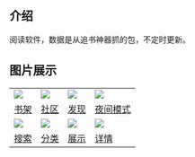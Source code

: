 ## 介绍
阅读软件，数据是从追书神器抓的包，不定时更新。

## 图片展示
<table border="0" width="100%">
  <tr>
    <td><img src="https://github.com/libcm/YSX/blob/master/image/bookshelf.png"></td>
    <td><img src="https://github.com/libcm/YSX/blob/master/image/community.png"></td>
    <td><img src="https://github.com/libcm/YSX/blob/master/image/found.png"></td>
    <td><img src="https://github.com/libcm/YSX/blob/master/image/night.png"></td>
  </tr>
  <tr>
    <td><a href="https://github.com/libcm/YSX/blob/master/image/bookshelf.png">书架</a></td>
    <td><a href="https://github.com/libcm/YSX/blob/master/image/community.png">社区</a></td>
    <td><a href="https://github.com/libcm/YSX/blob/master/image/found.png">发现</a></td>
    <td><a href="https://github.com/libcm/YSX/blob/master/image/night.png">夜间模式</a></td>
  </tr>
  <tr>
    <td><img src="https://github.com/libcm/YSX/blob/master/image/search.png"></td>
    <td><img src="https://github.com/libcm/YSX/blob/master/image/type.png"></td>
    <td><img src="https://github.com/libcm/YSX/blob/master/image/show.png"></td>
    <td><img src="https://github.com/libcm/YSX/blob/master/image/detail.png"></td>
  </tr>
  <tr>
    <td><a href="https://github.com/libcm/YSX/blob/master/image/search.png">搜索</a></td>
    <td><a href="https://github.com/libcm/YSX/blob/master/image/type.png">分类</a></td>
    <td><a href="https://github.com/libcm/YSX/blob/master/image/show.png">展示</a></td>
    <td><a href="https://github.com/libcm/YSX/blob/master/image/detail.png">详情</a></td>
  </tr>
</table>
